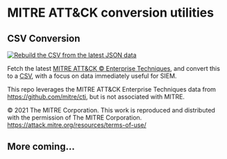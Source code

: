 # MITRE ATT&amp;CK conversion utilities


## CSV Conversion
[![Rebuild the CSV from the latest JSON data](https://github.com/sduff/mitre_attack_csv/actions/workflows/main.yml/badge.svg)](https://github.com/sduff/mitre_attack_csv/actions/workflows/main.yml)

Fetch the latest [MITRE ATT&CK &copy; Enterprise Techniques](https://raw.githubusercontent.com/mitre/cti/master/enterprise-attack/enterprise-attack.json), and convert this to a [CSV](https://raw.githubusercontent.com/sduff/mitre_attack_csv/main/enterprise-attack.csv), with a focus on data immediately useful for SIEM.

This repo leverages the MITRE ATT&CK Enterprise Techniques data from https://github.com/mitre/cti, but is not associated with MITRE.

&copy; 2021 The MITRE Corporation. This work is reproduced and distributed with the permission of The MITRE Corporation.
https://attack.mitre.org/resources/terms-of-use/

## More coming...

